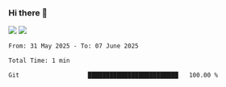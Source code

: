 ### Hi there 👋️

![](https://komarev.com/ghpvc/?username=Loner1024)
![](https://hit.yhype.me/github/profile?account_id=20189164)

<!--START_SECTION:waka-->

```txt
From: 31 May 2025 - To: 07 June 2025

Total Time: 1 min

Git                   █████████████████████████   100.00 %
```

<!--END_SECTION:waka-->




